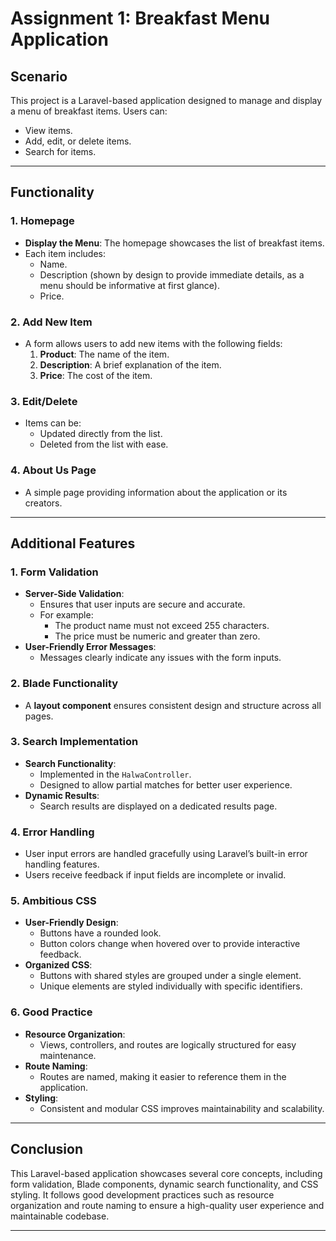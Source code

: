 # Assignment 1: Breakfast Menu Application

## Scenario

This project is a Laravel-based application designed to manage and display a menu of breakfast items. Users can:

- View items.
- Add, edit, or delete items.
- Search for items.

---

## Functionality

### 1. Homepage
- **Display the Menu**: The homepage showcases the list of breakfast items.
- Each item includes:
  - Name.
  - Description (shown by design to provide immediate details, as a menu should be informative at first glance).
  - Price.

### 2. Add New Item
- A form allows users to add new items with the following fields:
  1. **Product**: The name of the item.
  2. **Description**: A brief explanation of the item.
  3. **Price**: The cost of the item.

### 3. Edit/Delete
- Items can be:
  - Updated directly from the list.
  - Deleted from the list with ease.

### 4. About Us Page
- A simple page providing information about the application or its creators.

---

## Additional Features

### 1. Form Validation
- **Server-Side Validation**:
  - Ensures that user inputs are secure and accurate.
  - For example:
    - The product name must not exceed 255 characters.
    - The price must be numeric and greater than zero.
- **User-Friendly Error Messages**:
  - Messages clearly indicate any issues with the form inputs.

### 2. Blade Functionality
- A **layout component** ensures consistent design and structure across all pages.

### 3. Search Implementation
- **Search Functionality**:
  - Implemented in the `HalwaController`.
  - Designed to allow partial matches for better user experience.
- **Dynamic Results**:
  - Search results are displayed on a dedicated results page.

### 4. Error Handling
- User input errors are handled gracefully using Laravel’s built-in error handling features.
- Users receive feedback if input fields are incomplete or invalid.

### 5. Ambitious CSS
- **User-Friendly Design**:
  - Buttons have a rounded look.
  - Button colors change when hovered over to provide interactive feedback.
- **Organized CSS**:
  - Buttons with shared styles are grouped under a single element.
  - Unique elements are styled individually with specific identifiers.

### 6. Good Practice
- **Resource Organization**:
  - Views, controllers, and routes are logically structured for easy maintenance.
- **Route Naming**:
  - Routes are named, making it easier to reference them in the application.
- **Styling**:
  - Consistent and modular CSS improves maintainability and scalability.

---

## Conclusion

This Laravel-based application showcases several core concepts, including form validation, Blade components, dynamic search functionality, and CSS styling. It follows good development practices such as resource organization and route naming to ensure a high-quality user experience and maintainable codebase.

---
